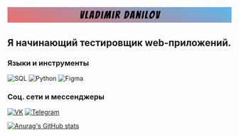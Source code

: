 [![Header](https://github.com/Lars-vn/Lars-vn/blob/main/assets/Group%201.jpg)](https://vk.com/vladimr.danilov)

## Я начинающий тестировщик web-приложений.

### Языки и инструменты
![SQL](https://img.shields.io/badge/-SQL-090909?style=for-the-badge&logo=mysql&logoColor=006488)
![Python](https://img.shields.io/badge/-Python-090909?style=for-the-badge&logo=Python&logoColor=006488)
![Figma](https://img.shields.io/badge/-Figma-090909?style=for-the-badge&logo=Figma)

### Соц. сети и мессенджеры
[![VK](https://img.shields.io/badge/-VKontakte-090909?style=for-the-badge&logo=VK&logoColor=0076FF)](https://vk.com/vladimr.danilov)
[![Telegram](https://img.shields.io/badge/-Telegram-090909?style=for-the-badge&logo=Telegram&logoColor=34ABDF)](https://t.me/vladimrdanilov)

[![Anurag's GitHub stats](https://github-readme-stats.vercel.app/api?username=Lars-vn&show_icons=true&theme=dracula)](https://github-readme-stats.vercel.app/api?username=Lars-vn&show_icons=true)
